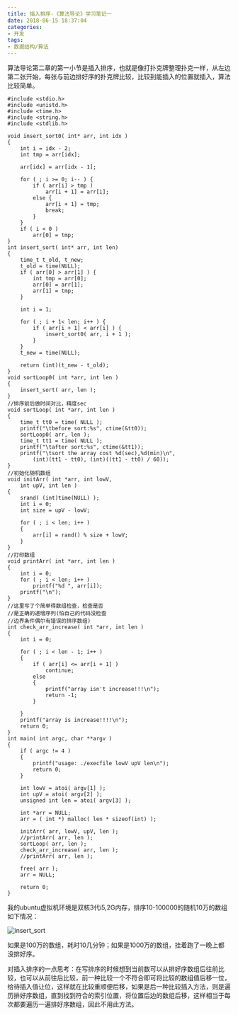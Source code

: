 ```yaml
---
title: 插入排序-《算法导论》学习笔记一
date: 2018-06-15 18:37:04
categories:
- 开发
tags:
- 数据结构/算法
---
```


算法导论第二章的第一小节是插入排序，也就是像打扑克牌整理扑克一样，从左边第二张开始，每张与前边排好序的扑克牌比较，比较到能插入的位置就插入，算法比较简单。

    #include <stdio.h>
    #include <unistd.h>
    #include <time.h>
    #include <string.h>
    #include <stdlib.h>

    void insert_sort0( int* arr, int idx )
    {
        int i = idx - 2;
        int tmp = arr[idx];

        arr[idx] = arr[idx - 1];

        for ( ; i >= 0; i-- ) {
            if ( arr[i] > tmp )
                arr[i + 1] = arr[i];
            else {
                arr[i + 1] = tmp;
                break;
            }
        }
        if ( i < 0 )
            arr[0] = tmp;
    }
    int insert_sort( int* arr, int len)
    {
        time_t t_old, t_new;
        t_old = time(NULL);
        if ( arr[0] > arr[1] ) {
            int tmp = arr[0];
            arr[0] = arr[1];
            arr[1] = tmp;
        }

        int i = 1;

        for ( ; i + 1< len; i++ ) {
            if ( arr[i + 1] < arr[i] ) {
                insert_sort0( arr, i + 1 );
            }
        }
        t_new = time(NULL);

        return (int)(t_new - t_old);
    }
    void sortLoop0( int *arr, int len )
    {
        insert_sort( arr, len );
    }
    //排序前后做时间对比，精度sec
    void sortLoop( int *arr, int len )
    {
        time_t tt0 = time( NULL );
        printf("\tbefore sort:%s", ctime(&tt0));
        sortLoop0( arr, len );
        time_t tt1 = time( NULL );
        printf("\tafter sort:%s", ctime(&tt1));
        printf("\tsort the array cost %d(sec),%d(min)\n",
            (int)(tt1 - tt0), (int)((tt1 - tt0) / 60));
    }
    //初始化随机数组
    void initArr( int *arr, int lowV,
        int upV, int len )
    {
        srand( (int)time(NULL) );
        int i = 0;
        int size = upV - lowV;

        for ( ; i < len; i++ )
        {
            arr[i] = rand() % size + lowV;
        }
    }
    //打印数组
    void printArr( int *arr, int len )
    {
        int i = 0;
        for ( ; i < len; i++ )
            printf("%d ", arr[i]);
        printf("\n");
    }
    //这里写了个简单得数组检查，检查是否
    //是正确的递增序列(怕自己的代码没检查
    //边界条件偶尔有错误的排序数组)
    int check_arr_increase( int *arr, int len )
    {
        int i = 0;

        for ( ; i < len - 1; i++ )
        {
            if ( arr[i] <= arr[i + 1] )
                continue;
            else
            {
                printf("array isn't increase!!!\n");
                return -1;
            }

        }
        printf("array is increase!!!!\n");
        return 0;
    }
    int main( int argc, char **argv )
    {
        if ( argc != 4 )
        {
            printf("usage: ./execfile lowV upV len\n");
            return 0;
        }

        int lowV = atoi( argv[1] );
        int upV = atoi( argv[2] );
        unsigned int len = atoi( argv[3] );

        int *arr = NULL;
        arr = ( int *) malloc( len * sizeof(int) );

        initArr( arr, lowV, upV, len );
        //printArr( arr, len );
        sortLoop( arr, len );
        check_arr_increase( arr, len );
        //printArr( arr, len );

        free( arr );
        arr = NULL;

        return 0;
    }

我的ubuntu虚拟机环境是双核3代i5,2G内存，排序10-100000的随机10万的数组如下情况：

![insert_sort]

如果是100万的数组，耗时10几分钟；如果是1000万的数组，挂着跑了一晚上都没排好序。

对插入排序的一点思考：在写排序的时候想到当前数可以从排好序数组后往前比较，也可以从前往后比较，前一种比较一个不符合即可将比较的数组值后移一位，给待插入值让位，这样就在比较重顺便后移，如果是后一种比较插入方法，则是遍历排好序数组，直到找到符合的索引位置，将位置后边的数组后移，这样相当于每次都要遍历一遍排好序数组，因此不用此方法。

[insert_sort]:/img/insert_sort.jpeg "insert_jpeg"